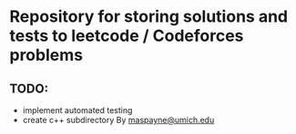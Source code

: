 # Repository for storing solutions and tests to leetcode / Codeforces problems

## TODO:
 - implement automated testing
 - create c++ subdirectory
By maspayne@umich.edu
